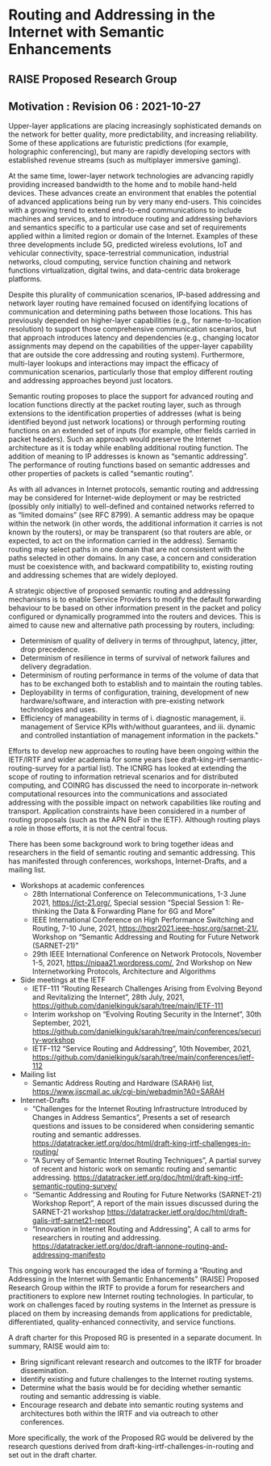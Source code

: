 # Routing and Addressing in the Internet with Semantic Enhancements
## RAISE Proposed Research Group
## Motivation : Revision 06 : 2021-10-27

Upper-layer applications are placing increasingly sophisticated demands on the network for better quality, more predictability, and increasing reliability. Some of these applications are futuristic predictions (for example, holographic conferencing), but many are rapidly developing sectors with established revenue streams (such as multiplayer immersive gaming).

At the same time, lower-layer network technologies are advancing rapidly providing increased bandwidth to the home and to mobile hand-held devices. These advances create an environment that enables the potential of advanced applications being run by very many end-users. This coincides with a growing trend to extend end-to-end communications to include machines and services, and to introduce routing and addressing behaviors and semantics specific to a particular use case and set of requirements applied within a limited region or domain of the Internet. Examples of these three developments include 5G, predicted wireless evolutions, IoT and vehicular connectivity, space-terrestrial communication, industrial networks, cloud computing, service function chaining and network functions virtualization, digital twins, and data-centric data brokerage platforms.

Despite this plurality of communication scenarios, IP-based addressing and network layer routing have remained focused on identifying locations of communication and determining paths between those locations. This has previously depended on higher-layer capabilities (e.g., for name-to-location resolution) to support those comprehensive communication scenarios, but that approach introduces latency and dependencies (e.g., changing locator assignments may depend on the capabilities of the upper-layer capability that are outside the core addressing and routing system). Furthermore, multi-layer lookups and interactions may impact the efficacy of communication scenarios, particularly those that employ different routing and addressing approaches beyond just locators.

Semantic routing proposes to place the support for advanced routing and location functions directly at the packet routing layer, such as through extensions to the identification properties of addresses (what is being identified beyond just network locations) or through performing routing functions on an extended set of inputs (for example, other fields carried in packet headers). Such an approach would preserve the Internet architecture as it is today while enabling additional routing function. The addition of meaning to IP addresses is known as “semantic addressing”. The performance of routing functions based on semantic addresses and other properties of packets is called “semantic routing”. 

As with all advances in Internet protocols, semantic routing and addressing may be considered for Internet-wide deployment or may be restricted (possibly only initially) to well-defined and contained networks referred to as “limited domains” (see RFC 8799). A semantic address may be opaque within the network (in other words, the additional information it carries is not known by the routers), or may be transparent (so that routers are able, or expected, to act on the information carried in the address). Semantic routing may select paths in one domain that are not consistent with the paths selected in other domains. In any case, a concern and consideration must be coexistence with, and backward compatibility to, existing routing and addressing schemes that are widely deployed.

A strategic objective of proposed semantic routing and addressing mechanisms is to enable Service Providers to modify the default forwarding behaviour to be based on other information present in the packet and policy configured or dynamically programmed into the routers and devices. This is aimed to cause new and alternative path processing by routers, including:

*	Determinism of quality of delivery in terms of throughput, latency, jitter, drop precedence. 
*	Determinism of resilience in terms of survival of network failures and delivery degradation.
*	Determinism of routing performance in terms of the volume of data that has to be exchanged both to establish and to maintain the routing tables.
*	Deployability in terms of configuration, training, development of new hardware/software, and interaction with pre-existing network technologies and uses.
*	Efficiency of manageability in terms of i. diagnostic management, ii. management of Service KPIs with/without guarantees, and iii. dynamic and controlled instantiation of management information in the packets."

Efforts to develop new approaches to routing have been ongoing within the IETF/IRTF and wider academia for some years (see draft-king-irtf-semantic-routing-survey for a partial list). The ICNRG has looked at extending the scope of routing to information retrieval scenarios and for distributed computing, and COINRG has discussed the need to incorporate in-network computational resources into the communications and associated addressing with the possible impact on network capabilities like routing and transport. Application constraints have been considered in a number of routing proposals (such as the APN BoF in the IETF). Although routing plays a role in those efforts, it is not the central focus.

There has been some background work to bring together ideas and researchers in the field of semantic routing and semantic addressing. This has manifested through conferences, workshops, Internet-Drafts, and a mailing list.

*	Workshops at academic conferences
    * 28th International Conference on Telecommunications, 
      1-3 June 2021, 
      https://ict-21.org/,
      Special session “Special Session 1: Re-thinking the Data & Forwarding Plane for 6G and More”
    * IEEE International Conference on High Performance Switching and Routing,
      7-10 June, 2021,
      https://hpsr2021.ieee-hpsr.org/sarnet-21/,
      Workshop on “Semantic Addressing and Routing for Future Network (SARNET-21)”
    * 29th IEEE International Conference on Network Protocols,
      November 1-5, 2021,
      https://nipaa21.wordpress.com/,
      2nd Workshop on New Internetworking Protocols, Architecture and Algorithms
* Side meetings at the IETF
    * IETF-111 “Routing Research Challenges Arising from Evolving Beyond and Revitalizing the Internet”,
      28th July, 2021,
      https://github.com/danielkinguk/sarah/tree/main/IETF-111
    * Interim workshop on “Evolving Routing Security in the Internet”, 
      30th September, 2021,
      https://github.com/danielkinguk/sarah/tree/main/conferences/security-workshop
    * IETF-112 “Service Routing and Addressing”,
      10th November, 2021,
      https://github.com/danielkinguk/sarah/tree/main/conferences/ietf-112
* Mailing list
    * Semantic Address Routing and Hardware (SARAH) list,
      https://www.jiscmail.ac.uk/cgi-bin/webadmin?A0=SARAH
*	Internet-Drafts
    * “Challenges for the Internet Routing Infrastructure Introduced by Changes in Address Semantics”, 
      Presents a set of research questions and issues to be considered when considering semantic routing and semantic addresses.
      https://datatracker.ietf.org/doc/html/draft-king-irtf-challenges-in-routing/
    * “A Survey of Semantic Internet Routing Techniques”,
       A partial survey of recent and historic work on semantic routing and semantic addressing.
       https://datatracker.ietf.org/doc/html/draft-king-irtf-semantic-routing-survey/
    * “Semantic Addressing and Routing for Future Networks (SARNET-21) Workshop Report”,
       A report of the main issues discussed during the SARNET-21 workshop
       https://datatracker.ietf.org/doc/html/draft-galis-irtf-sarnet21-report
    * “Innovation in Internet Routing and Addressing”,
      A call to arms for researchers in routing and addressing.
      https://datatracker.ietf.org/doc/draft-iannone-routing-and-addressing-manifesto

This ongoing work has encouraged the idea of forming a “Routing and Addressing in the Internet with Semantic Enhancements” (RAISE) Proposed Research Group within the IRTF to provide a forum for researchers and practitioners to explore new Internet routing technologies. In particular, to work on challenges faced by routing systems in the Internet as pressure is placed on them by increasing demands from applications for predictable, differentiated, quality-enhanced connectivity, and service functions.

A draft charter for this Proposed RG is presented in a separate document. In summary, RAISE would aim to:
*	Bring significant relevant research and outcomes to the IRTF for broader dissemination.
*	Identify existing and future challenges to the Internet routing systems.
*	Determine what the basis would be for deciding whether semantic routing and semantic addressing is viable.
*	Encourage research and debate into semantic routing systems and architectures both within the IRTF and via outreach to other conferences.

More specifically, the work of the Proposed RG would be delivered by the research questions derived from draft-king-irtf-challenges-in-routing and set out in the draft charter. 
